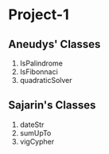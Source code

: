 # Project-1

## Aneudys' Classes

1. IsPalindrome
2. IsFibonnaci
3. quadraticSolver


## Sajarin's Classes

1. dateStr
2. sumUpTo
3. vigCypher
